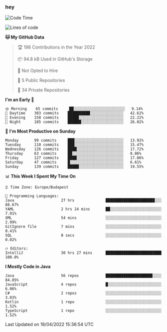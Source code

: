 ### hey

<!--START_SECTION:waka-->
![Code Time](http://img.shields.io/badge/Code%20Time-683%20hrs%2035%20mins-blue)

![Lines of code](https://img.shields.io/badge/From%20Hello%20World%20I%27ve%20Written-491%20Thousand%20lines%20of%20code-blue)

**🐱 My GitHub Data** 

> 🏆 198 Contributions in the Year 2022
 > 
> 📦 94.8 kB Used in GitHub's Storage 
 > 
> 🚫 Not Opted to Hire
 > 
> 📜 5 Public Repositories 
 > 
> 🔑 34 Private Repositories  
 > 
**I'm an Early 🐤** 

```text
🌞 Morning    65 commits     ██░░░░░░░░░░░░░░░░░░░░░░░   9.14% 
🌆 Daytime    303 commits    ██████████░░░░░░░░░░░░░░░   42.62% 
🌃 Evening    158 commits    █████░░░░░░░░░░░░░░░░░░░░   22.22% 
🌙 Night      185 commits    ██████░░░░░░░░░░░░░░░░░░░   26.02%

```
📅 **I'm Most Productive on Sunday** 

```text
Monday       99 commits     ███░░░░░░░░░░░░░░░░░░░░░░   13.92% 
Tuesday      110 commits    ███░░░░░░░░░░░░░░░░░░░░░░   15.47% 
Wednesday    126 commits    ████░░░░░░░░░░░░░░░░░░░░░   17.72% 
Thursday     63 commits     ██░░░░░░░░░░░░░░░░░░░░░░░   8.86% 
Friday       127 commits    ████░░░░░░░░░░░░░░░░░░░░░   17.86% 
Saturday     47 commits     █░░░░░░░░░░░░░░░░░░░░░░░░   6.61% 
Sunday       139 commits    █████░░░░░░░░░░░░░░░░░░░░   19.55%

```


📊 **This Week I Spent My Time On** 

```text
⌚︎ Time Zone: Europe/Budapest

💬 Programming Languages: 
Java                     27 hrs              ██████████████████████░░░   88.67% 
YAML                     2 hrs 24 mins       ██░░░░░░░░░░░░░░░░░░░░░░░   7.91% 
XML                      54 mins             ░░░░░░░░░░░░░░░░░░░░░░░░░   2.99% 
GitIgnore file           7 mins              ░░░░░░░░░░░░░░░░░░░░░░░░░   0.41% 
SQL                      0 secs              ░░░░░░░░░░░░░░░░░░░░░░░░░   0.02%

🔥 Editors: 
IntelliJ                 30 hrs 27 mins      █████████████████████████   100.0%

```

**I Mostly Code in Java** 

```text
Java                     56 repos            █████████████████████░░░░   84.85% 
JavaScript               4 repos             █░░░░░░░░░░░░░░░░░░░░░░░░   6.06% 
C#                       2 repos             ░░░░░░░░░░░░░░░░░░░░░░░░░   3.03% 
Kotlin                   1 repo              ░░░░░░░░░░░░░░░░░░░░░░░░░   1.52% 
TypeScript               1 repo              ░░░░░░░░░░░░░░░░░░░░░░░░░   1.52%

```



 Last Updated on 18/04/2022 15:36:54 UTC
<!--END_SECTION:waka-->
